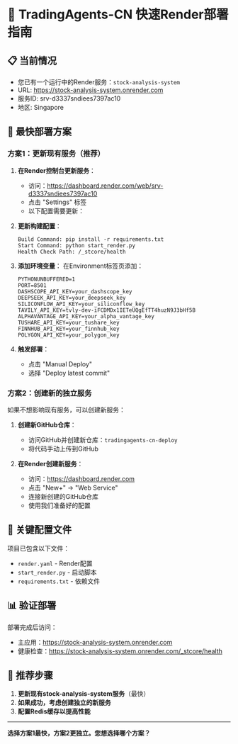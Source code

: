 # 🚀 TradingAgents-CN 快速Render部署指南

## 📋 当前情况
- 您已有一个运行中的Render服务：`stock-analysis-system`
- URL: https://stock-analysis-system.onrender.com
- 服务ID: srv-d3337sndiees7397ac10
- 地区: Singapore

## 🎯 最快部署方案

### 方案1：更新现有服务（推荐）

1. **在Render控制台更新服务**：
   - 访问：https://dashboard.render.com/web/srv-d3337sndiees7397ac10
   - 点击 "Settings" 标签
   - 以下配置需要更新：

2. **更新构建配置**：
   ```
   Build Command: pip install -r requirements.txt
   Start Command: python start_render.py
   Health Check Path: /_stcore/health
   ```

3. **添加环境变量**：
   在Environment标签页添加：
   ```
   PYTHONUNBUFFERED=1
   PORT=8501
   DASHSCOPE_API_KEY=your_dashscope_key
   DEEPSEEK_API_KEY=your_deepseek_key
   SILICONFLOW_API_KEY=your_siliconflow_key
   TAVILY_API_KEY=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
   ALPHAVANTAGE_API_KEY=your_alpha_vantage_key
   TUSHARE_API_KEY=your_tushare_key
   FINNHUB_API_KEY=your_finnhub_key
   POLYGON_API_KEY=your_polygon_key
   ```

4. **触发部署**：
   - 点击 "Manual Deploy"
   - 选择 "Deploy latest commit"

### 方案2：创建新的独立服务

如果不想影响现有服务，可以创建新服务：

1. **创建新GitHub仓库**：
   - 访问GitHub并创建新仓库：`tradingagents-cn-deploy`
   - 将代码手动上传到GitHub

2. **在Render创建新服务**：
   - 访问：https://dashboard.render.com
   - 点击 "New+" → "Web Service"
   - 连接新创建的GitHub仓库
   - 使用我们准备好的配置

## 🔧 关键配置文件

项目已包含以下文件：
- `render.yaml` - Render配置
- `start_render.py` - 启动脚本
- `requirements.txt` - 依赖文件

## 📊 验证部署

部署完成后访问：
- 主应用：https://stock-analysis-system.onrender.com
- 健康检查：https://stock-analysis-system.onrender.com/_stcore/health

## 🎯 推荐步骤

1. **更新现有stock-analysis-system服务**（最快）
2. **如果成功，考虑创建独立的新服务**
3. **配置Redis缓存以提高性能**

---

**选择方案1最快，方案2更独立。您想选择哪个方案？**